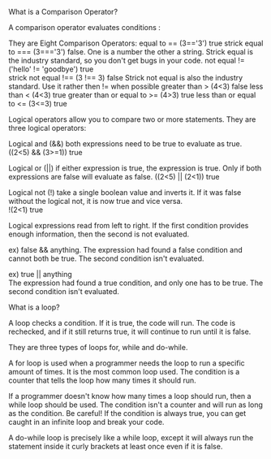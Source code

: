 What is a Comparison Operator? 

A comparison operator evaluates conditions :

They are Eight Comparison Operators: 
equal to ==  (3=='3') true
strick equal to ===  (3==='3') false. One is a number the other a string. Strick equal is the industry standard, so you don't get bugs in your code. 
not equal != ('hello' != 'goodbye') true  
strick not equal !== (3 !== 3) false Strick  not equal is also the industry standard. Use it rather then != when possible
greater than > (4<3) false 
less than < (4<3) true 
greater than or equal to >= (4>3) true 
less than or equal to <= (3<=3) true 

Logical operators allow you to compare two or more statements. They are three logical operators: 

Logical and (&&) both expressions need to be true to evaluate as true. 
((2<5) && (3>=1)) true 

Logical or (||) if either expression is true, the expression is true. 
Only if both expressions are false will evaluate as false. 
((2<5) || (2<1)) true  

Logical not (!) take a single boolean value and inverts it. If it was false without the logical not, it is now true and vice versa.  
!(2<1) true

Logical expressions read from left to right. If the first condition provides enough information, then the second is not evaluated. 

ex) false && anything. 
The expression had found a false condition and cannot both be true. The second condition isn't evaluated.

ex) true || anything  
The expression had found a true condition, and only one has to be true. The second condition isn't evaluated.  

What is a loop? 

A loop checks a condition. If it is true, the code will run. The code is rechecked, and if it still returns true, it will continue to run until it is false.  

They are three types of loops for, while and do-while. 

A for loop is used when a programmer needs the loop to run a specific amount of times. It is the most common loop used. The condition is a counter that tells the loop how many times it should run.

If a programmer doesn't know how many times a loop should run, then a while loop should be used. The condition isn't a counter and will run as long as the condition. Be careful! If the condition is always true, you can get caught in an infinite loop and break your code. 

A do-while loop is precisely like a while loop, except it will always run the statement inside it curly brackets at least once even if it is false. 


